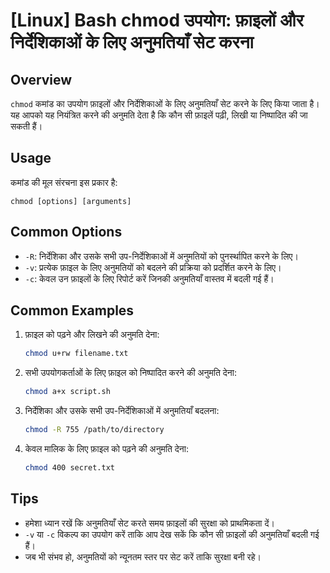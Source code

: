 # [Linux] Bash chmod उपयोग: फ़ाइलों और निर्देशिकाओं के लिए अनुमतियाँ सेट करना

## Overview
`chmod` कमांड का उपयोग फ़ाइलों और निर्देशिकाओं के लिए अनुमतियाँ सेट करने के लिए किया जाता है। यह आपको यह नियंत्रित करने की अनुमति देता है कि कौन सी फ़ाइलें पढ़ी, लिखी या निष्पादित की जा सकती हैं।

## Usage
कमांड की मूल संरचना इस प्रकार है:
```
chmod [options] [arguments]
```

## Common Options
- `-R`: निर्देशिका और उसके सभी उप-निर्देशिकाओं में अनुमतियों को पुनर्स्थापित करने के लिए।
- `-v`: प्रत्येक फ़ाइल के लिए अनुमतियों को बदलने की प्रक्रिया को प्रदर्शित करने के लिए।
- `-c`: केवल उन फ़ाइलों के लिए रिपोर्ट करें जिनकी अनुमतियाँ वास्तव में बदली गई हैं।

## Common Examples
1. फ़ाइल को पढ़ने और लिखने की अनुमति देना:
   ```bash
   chmod u+rw filename.txt
   ```

2. सभी उपयोगकर्ताओं के लिए फ़ाइल को निष्पादित करने की अनुमति देना:
   ```bash
   chmod a+x script.sh
   ```

3. निर्देशिका और उसके सभी उप-निर्देशिकाओं में अनुमतियाँ बदलना:
   ```bash
   chmod -R 755 /path/to/directory
   ```

4. केवल मालिक के लिए फ़ाइल को पढ़ने की अनुमति देना:
   ```bash
   chmod 400 secret.txt
   ```

## Tips
- हमेशा ध्यान रखें कि अनुमतियाँ सेट करते समय फ़ाइलों की सुरक्षा को प्राथमिकता दें।
- `-v` या `-c` विकल्प का उपयोग करें ताकि आप देख सकें कि कौन सी फ़ाइलों की अनुमतियाँ बदली गई हैं।
- जब भी संभव हो, अनुमतियों को न्यूनतम स्तर पर सेट करें ताकि सुरक्षा बनी रहे।